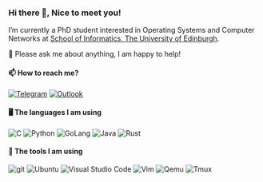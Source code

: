 ### Hi there 👋, Nice to meet you!

I’m currently a PhD student interested in Operating Systems and Computer Networks at [School of Informatics, The University of Edinburgh](https://www.ed.ac.uk/informatics).

💬 Please ask me about anything, I am happy to help!

#### 📫 How to reach me?

<a href="https://t.me/breakertt"><img alt="Telegram" src="https://img.shields.io/badge/Telegram-2CA5E0?style=for-the-badge&logo=telegram&logoColor=white" /></a>  <a href="mailto:breakertt@outlook.com"><img alt="Outlook" src="https://img.shields.io/badge/Outlook-0078D4?style=for-the-badge&logo=microsoft-outlook&logoColor=white" /></a> 

#### 🖥️ The languages I am using
<img alt="C" src="https://img.shields.io/badge/c-%2300599C.svg?style=for-the-badge&logo=c&logoColor=white" /> <img alt="Python" src="https://img.shields.io/badge/python-3670A0?style=for-the-badge&logo=python&logoColor=ffdd54" /> <img alt="GoLang" src="https://img.shields.io/badge/go-%2300ADD8.svg?style=for-the-badge&logo=go&logoColor=white" /> <img alt="Java" src="https://img.shields.io/badge/java-ED8B00.svg?style=for-the-badge&logo=openjdk&logoColor=white" /> <img alt="Rust" src="https://img.shields.io/badge/rust-%23000000.svg?style=for-the-badge&logo=rust&logoColor=white" /> 

#### 🔨 The tools I am using
 <img alt="git" src="https://img.shields.io/badge/git-%23F05033.svg?style=for-the-badge&logo=git&logoColor=white" /> <img alt="Ubuntu" src="https://img.shields.io/badge/Ubuntu-E95420?style=for-the-badge&logo=ubuntu&logoColor=white" /> <img alt="Visual Studio Code" src="https://img.shields.io/badge/VS%20Code-0078d7.svg?style=for-the-badge&logo=visual-studio-code&logoColor=white" /> 	<img alt="Vim" src="https://img.shields.io/badge/VIM-%2311AB00.svg?style=for-the-badge&logo=vim&logoColor=white"> <img alt="Qemu" src="https://img.shields.io/badge/QEMU-FF6600.svg?style=for-the-badge&logo=qemu&logoColor=white"> <img alt="Tmux" src="https://img.shields.io/badge/TMUX-1BB91F.svg?style=for-the-badge&logo=tmux&logoColor=white">
 
<!-- 
#### 📚 My to-learn list
- Java and its family
  - Java Spring
  - JVM
  - Java SpringMVC
  - Mybatis
- DevOps
  - Ansible
- Distributed System
  - HDFS
- Network Knowledge and Certificates
  - CCNA
  - CCNP
  - CCIE
- Cloud Native
  - Kubernetes
  - Docker Compose
  - Open Service Mesh >
- Others
  - Redis
  - ZooKeeper
#### 💡 My to-do project ideas
- Proxied DNS Server - A DNS Server with backend and frontend. It allows rule-based DNS requests via socks5, http, https proxies.
- File Transfer Station - Opensource version of https://airportal.cn/ or https://www.file.io/. 
  -->
